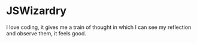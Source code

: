 # JSWizardry
I love coding, it gives me a train of thought in which I can see my reflection and observe them, it feels good. 
